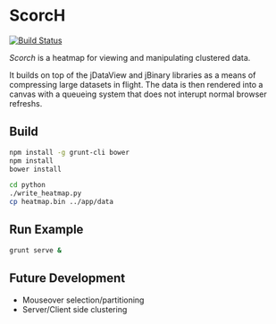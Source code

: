 # ScorcH

[![Build Status](http://nube.systemsbiology.net/github.com/rbkreisberg/scorch/status.svg?branch=master)](http://nube.systemsbiology.net/github.com/rbkreisberg/scorch)

*Scorch* is a heatmap for viewing and manipulating clustered data.

It builds on top of the jDataView and jBinary libraries as a means of compressing large datasets in flight.  The data is then rendered into
a canvas with a queueing system that does not interupt normal browser refreshs.

## Build

```bash
npm install -g grunt-cli bower
npm install
bower install

cd python
./write_heatmap.py
cp heatmap.bin ../app/data
```

## Run Example

```bash
grunt serve &
```

## Future Development
* Mouseover selection/partitioning
* Server/Client side clustering
